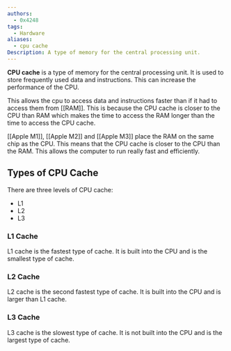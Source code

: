 ```yaml
---
authors:
  - 0x4248
tags:
  - Hardware
aliases:
  - cpu cache
Description: A type of memory for the central processing unit.
---
```

**CPU cache** is a type of memory for the central processing unit. It is used to store frequently used data and instructions. This can increase the performance of the CPU.

This allows the cpu to access data and instructions faster than if it had to access them from [[RAM]]. This is because the CPU cache is closer to the CPU than RAM which makes the time to access the RAM longer than the time to access the CPU cache.

[[Apple M1]], [[Apple M2]] and [[Apple M3]] place the RAM on the same chip as the CPU. This means that the CPU cache is closer to the CPU than the RAM. This allows the computer to run really fast and efficiently.
 
## Types of CPU Cache
There are three levels of CPU cache:
- L1
- L2
- L3

### L1 Cache
L1 cache is the fastest type of cache. It is built into the CPU and is the smallest type of cache.

### L2 Cache
L2 cache is the second fastest type of cache. It is built into the CPU and is larger than L1 cache.

### L3 Cache
L3 cache is the slowest type of cache. It is not built into the CPU and is the largest type of cache.
